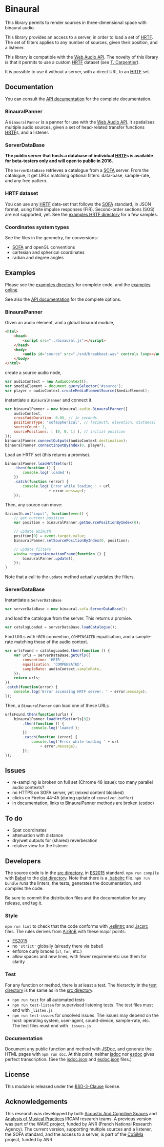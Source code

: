 # Binaural #

This library permits to render sources in three-dimensional space with
binaural audio.

This library provides an access to a server, in order to load a set of
[HRTF]. The set of filters applies to any number of sources, given their
position, and a listener.

This library is compatible with the [Web Audio API]. The novelty of this
library is that it permits to use a custom [HRTF] dataset (see
[T. Carpentier]).

It is possible to use it without a server, with a direct URL to an [HRTF]
set.

## Documentation ##

You can consult the [API documentation] for the complete documentation.

### BinauralPanner ###

A `BinauralPanner` is a panner for use with the [Web Audio API]. It
spatialises multiple audio sources, given a set of head-related transfer
functions [HRTF]s, and a listener.

### ServerDataBase ###

**The public server that hosts a database of individual [HRTF]s is available
for beta-testers only and will open to public in 2016.**

The `ServerDataBase` retrieves a catalogue from a [SOFA] server. From the
catalogue, it get URLs matching optional filters: data-base, sample-rate,
and any free pattern.

### HRTF dataset ###

You can use any [HRTF] data-set that follows the [SOFA] standard, in JSON
format, using finite impulse responses (FIR). Second-order sections (SOS)
are not supported, yet. See the [examples HRTF directory] for a few samples.

### Coordinates system types ###

See the files in the geometry, for conversions:
- [SOFA] and openGL conventions
- cartesian and spherical coordinates
- radian and degree angles


## Examples ##

Please see the [examples directory] for complete code, and the [examples online].

See also the [API documentation] for the complete options.

### BinauralPanner ###
Given an audio element, and a global binaural module,

```html
<html>
    <head>
        <script src="../binaural.js"></script>
    </head>
    <body>
        <audio id="source" src="./snd/breakbeat.wav" controls loop></audio>
    </body>
</html>
```

create a source audio node,

```js
var audioContext = new AudioContext();
var $mediaElement = document.querySelector('#source');
var player = audioContext.createMediaElementSource($mediaElement);
```

instantiate a `BinauralPanner` and connect it.

```js
var binauralPanner = new binaural.audio.BinauralPanner({
    audioContext,
    crossfadeDuration: 0.05, // in seconds
    positionsType: 'sofaSpherical', // [azimuth, elevation, distance]
    sourceCount: 1,
    sourcePositions: [ [0, 0, 1] ], // initial position
});
binauralPanner.connectOutputs(audioContext.destination);
binauralPanner.connectInputByIndex(0, player);

```

Load an HRTF set (this returns a promise).

```js
binauralPanner.loadHrtfSet(url)
    .then(function () {
        console.log('loaded');
    })
    .catch(function (error) {
        console.log('Error while loading ' + url
                    + error.message);
    });
```

Then, any source can move:

```js
$azimuth.on("input", function(event) {
    // get current position
    var position = binauralPanner.getSourcePositionByIndex(0);

    // update azimuth
    position[0] = event.target.value;
    binauralPanner.setSourcePositionByIndex(0, position);

    // update filters
    window.requestAnimationFrame(function () {
        binauralPanner.update();
    });
}
```

Note that a call to the `update` method actually updates the filters.

### ServerDataBase ###

Instantiate a `ServerDataBase`

```js
var serverDataBase = new binaural.sofa.ServerDataBase();
```

and load the catalogue from the server. This returns a promise.

```js
var catalogLoaded = serverDataBase.loadCatalogue();
```

Find URLs with `HRIR` convention, `COMPENSATED` equalisation, and a
sample-rate matching those of the audio context.

```js
var urlsFound = catalogLoaded.then(function () {
    var urls = serverDataBase.getUrls({
        convention: 'HRIR',
        equalisation: 'COMPENSATED',
        sampleRate: audioContext.sampleRate,
    });
    return urls;
})
.catch(function(error) {
    console.log('Error accessing HRTF server. ' + error.message);
});
```

Then, a `BinauralPanner` can load one of these URLs

```js
urlsFound.then(function(urls) {
    binauralPanner.loadHrtfSet(urls[0])
        .then(function () {
            console.log('loaded');
        })
        .catch(function (error) {
            console.log('Error while loading ' + url
                + error.message);
        });
});
```

## Issues ##

- re-sampling is broken on full set (Chrome 48 issue): too many parallel
  audio contexts?
- no HTTPS on SOFA server, yet (mixed content blocked)
- clicks on Firefox 44-45 (during update of `convolver.buffer`)
- in documentation, links to BinauralPanner methods are broken (esdoc)

## To do ##

- Spat coordinates
- attenuation with distance
- dry/wet outputs for (shared) reverberation
- relative view for the listener

## Developers ##

The source code is in the [src directory], in [ES2015] standard. `npm run
compile` with [Babel] to the [dist directory]. Note that there is a
[.babelrc](./.babelrc) file. `npm run bundle` runs the linters, the tests,
generates the documentation, and compiles the code.

Be sure to commit the distribution files and the documentation for any
release, and tag it.

### Style ###

`npm run lint` to check that the code conforms with [.eslintrc](./.eslintrc) and
[.jscsrc](./.jscsrc) files. The rules derives from [AirBnB] with these
major points:
- [ES2015]
- no `'strict'` globally (already there via babel)
- enforce curly braces (`if`, `for`, etc.)
- allow spaces and new lines, with fewer requirements: use them for clarity

### Test ###

For any function or method, there is at least a test. The hierarchy in the
[test directory] is the same as in the [src directory].

- `npm run test` for all automated tests
- `npm run test-listen` for supervised listening tests. The test files must
  end with `_listen.js`
- `npm run test-issues` for unsolved issues. The issues may depend on the
  host: operating system, user-agent, sound-device, sample-rate, etc. The
  test files must end with `_issues.js`

### Documentation ###

Document any public function and method with [JSDoc], and generate the HTML
pages with `npm run doc`. At this point, neither
[jsdoc](https://www.npmjs.com/package/jsdoc) nor
[esdoc](https://www.npmjs.com/package/esdoc) gives perfect
transcription. (See the [jsdoc.json](./jsdoc.json) and
[esdoc.json](./esdoc.json) files.)

## License

This module is released under the [BSD-3-Clause] license.

## Acknowledgements

This research was developped by both [Acoustic And Cognitive Spaces] and
[Analysis of Musical Practices] IRCAM research teams. A previous version
was part of the WAVE project, funded by ANR (French National Research
Agency). The current version, supporting multiple sources and a listener,
the SOFA standard, and the access to a server, is part of the [CoSiMa]
project, funded by ANR.

[AirBnB]: https://github.com/airbnb/javascript/
[API documentation directory]: https://github.com/Ircam-RnD/binauralFIR/tree/next/doc/
[API documentation]: http://cdn.rawgit.com/Ircam-RnD/binauralFIR/next/doc/index.html
[Acoustic And Cognitive Spaces]: http://recherche.ircam.fr/equipes/salles/
[Analysis of Musical Practices]: http://apm.ircam.fr/
[Babel]: https://babeljs.io/
[BSD-3-Clause]: http://opensource.org/licenses/BSD-3-Clause
[T. Carpentier]: http://wac.ircam.fr/pdf/demo/wac15_submission_16.pdf
[CoSiMa]: http://cosima.ircam.fr/
[dist directory]:  https://github.com/Ircam-RnD/binauralFIR/tree/next/dist/
[documentation]: #documentation
[ES2015]: https://babeljs.io/docs/learn-es2015/
[examples directory]: https://github.com/Ircam-RnD/binauralFIR/tree/next/examples/
[examples HRTF directory]: https://github.com/Ircam-RnD/binauralFIR/tree/next/examples/hrtf/
[examples online]: http://cdn.rawgit.com/Ircam-RnD/binauralFIR/next/examples/index.html
[JSDoc]: http://usejsdoc.org/
[HRTF]: http://en.wikipedia.org/wiki/Head-related_transfer_function
[SOFA]: http://www.aes.org/publications/standards/search.cfm?docID=99
[test directory]: https://github.com/Ircam-RnD/binauralFIR/tree/next/test
[src directory]: https://github.com/Ircam-RnD/binauralFIR/tree/next/src
[Web Audio API]: https://webaudio.github.io/web-audio-api/